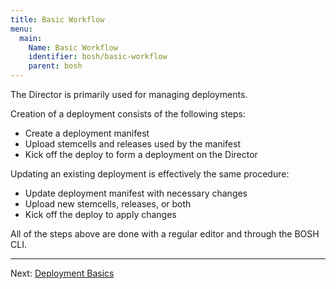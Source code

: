 ```yaml
---
title: Basic Workflow
menu:
  main:
    Name: Basic Workflow
    identifier: bosh/basic-workflow
    parent: bosh
---
```


The Director is primarily used for managing deployments.

Creation of a deployment consists of the following steps:

- Create a deployment manifest
- Upload stemcells and releases used by the manifest
- Kick off the deploy to form a deployment on the Director

Updating an existing deployment is effectively the same procedure:

- Update deployment manifest with necessary changes
- Upload new stemcells, releases, or both
- Kick off the deploy to apply changes

All of the steps above are done with a regular editor and through the BOSH CLI.

---
Next: [Deployment Basics](deployment-basics.html)
